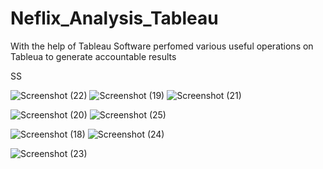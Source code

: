 # Neflix_Analysis_Tableau
With the help of Tableau Software perfomed various useful operations on Tableua to generate accountable results

SS


![Screenshot (22)](https://github.com/ImArnav19/Neflix_Analysis_Tableau/assets/117253613/79f04353-fa81-4fce-a546-cc28ae7def83)
![Screenshot (19)](https://github.com/ImArnav19/Neflix_Analysis_Tableau/assets/117253613/baa04a42-30a7-49cf-930e-32c18f9290dd)
![Screenshot (21)](https://github.com/ImArnav19/Neflix_Analysis_Tableau/assets/117253613/880590bd-dcaf-4aee-813a-f25819fc6fa0)

![Screenshot (20)](https://github.com/ImArnav19/Neflix_Analysis_Tableau/assets/117253613/ffadf616-b7cf-446d-bd74-83610fe7df46)
![Screenshot (25)](https://github.com/ImArnav19/Neflix_Analysis_Tableau/assets/117253613/3a9d8c50-5937-4313-8102-de729f3a2789)

![Screenshot (18)](https://github.com/ImArnav19/Neflix_Analysis_Tableau/assets/117253613/30ebad0b-e5b5-4b82-be4d-38921ce64e6b)
![Screenshot (24)](https://github.com/ImArnav19/Neflix_Analysis_Tableau/assets/117253613/30522e6f-6254-46bc-944a-6d9a356f8639)

![Screenshot (23)](https://github.com/ImArnav19/Neflix_Analysis_Tableau/assets/117253613/c9fd9e80-6367-4392-b4ac-cb5b64fe56f2)
